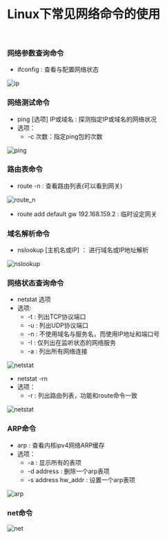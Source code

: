 # Linux下常见网络命令的使用

<br/>


### 网络参数查询命令

- ifconfig : 查看与配置网络状态


![ip](http://i.imgur.com/UgRqriG.png)


### 网络测试命令

- ping [选项] IP或域名 : 探测指定IP或域名的网络状况
- 选项：
	- -c 次数：指定ping包的次数 

![ping](http://i.imgur.com/upkb62F.png) 


### 路由表命令

- route -n : 查看路由列表(可以看到网关)


![route_n](http://i.imgur.com/x3nnpy7.png)


- route add default gw 192.168.159.2 : 临时设定网关

### 域名解析命令

- nslookup [主机名或IP] ： 进行域名或IP地址解析


![nslookup](http://i.imgur.com/6NXaY1y.png)



### 网络状态查询命令

- netstat 选项
- 选项:
	- -t : 列出TCP协议端口
	- -u : 列出UDP协议端口
	- -n : 不使用域名与服务名，而使用IP地址和端口号
	- -I : 仅列出在监听状态的网络服务
	- -a : 列出所有网络连接


![netstat](http://i.imgur.com/tnDGgkp.png)

- netstat -rn
- 选项：
	- -r : 列出路由列表，功能和route命令一致


![netstat](http://i.imgur.com/PF00Cp9.png)


### ARP命令

- arp : 查看内核ipv4网络ARP缓存
- 选项：
	- -a : 显示所有的表项
	- -d address : 删除一个arp表项
	- -s address hw_addr : 设置一个arp表项


![arp](http://i.imgur.com/gA2rwdx.png)


### net命令


![net](http://i.imgur.com/th2e3jG.png)







